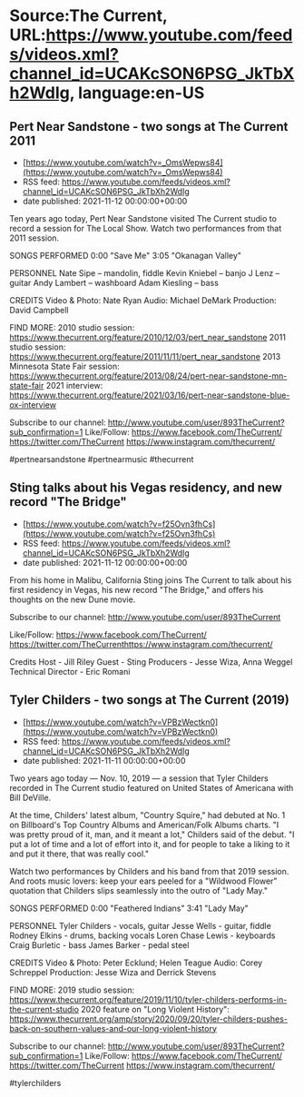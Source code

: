 # Source:The Current, URL:https://www.youtube.com/feeds/videos.xml?channel_id=UCAKcSON6PSG_JkTbXh2WdIg, language:en-US

## Pert Near Sandstone - two songs at The Current 2011
 - [https://www.youtube.com/watch?v=_OmsWepws84](https://www.youtube.com/watch?v=_OmsWepws84)
 - RSS feed: https://www.youtube.com/feeds/videos.xml?channel_id=UCAKcSON6PSG_JkTbXh2WdIg
 - date published: 2021-11-12 00:00:00+00:00

Ten years ago today, Pert Near Sandstone visited The Current studio to record a session for The Local Show. Watch two performances from that 2011 session.

SONGS PERFORMED
0:00 "Save Me"
3:05 "Okanagan Valley" 

PERSONNEL
Nate Sipe – mandolin, fiddle
Kevin Kniebel – banjo
J Lenz – guitar
Andy Lambert – washboard
Adam Kiesling – bass

CREDITS
Video & Photo: Nate Ryan
Audio: Michael DeMark
Production: David Campbell

FIND MORE:
2010 studio session:
https://www.thecurrent.org/feature/2010/12/03/pert_near_sandstone
2011 studio session: https://www.thecurrent.org/feature/2011/11/11/pert_near_sandstone
2013 Minnesota State Fair session: https://www.thecurrent.org/feature/2013/08/24/pert-near-sandstone-mn-state-fair
2021 interview:
https://www.thecurrent.org/feature/2021/03/16/pert-near-sandstone-blue-ox-interview

Subscribe to our channel:
http://www.youtube.com/user/893TheCurrent?sub_confirmation=1
Like/Follow:
https://www.facebook.com/TheCurrent/
https://twitter.com/TheCurrent
https://www.instagram.com/thecurrent/

#pertnearsandstone #pertnearmusic #thecurrent

## Sting talks about his Vegas residency, and new record "The Bridge"
 - [https://www.youtube.com/watch?v=f25Ovn3fhCs](https://www.youtube.com/watch?v=f25Ovn3fhCs)
 - RSS feed: https://www.youtube.com/feeds/videos.xml?channel_id=UCAKcSON6PSG_JkTbXh2WdIg
 - date published: 2021-11-12 00:00:00+00:00

From his home in Malibu, California Sting joins The Current to talk about his first residency in Vegas, his new record "The Bridge," and offers his thoughts on the new Dune movie.

Subscribe to our channel:
http://www.youtube.com/user/893TheCurrent

Like/Follow:
https://www.facebook.com/TheCurrent/​​​​
https://twitter.com/TheCurrent​​​​
https://www.instagram.com/thecurrent/

Credits
Host - Jill Riley
Guest - Sting
Producers - Jesse Wiza, Anna Weggel
Technical Director - Eric Romani

## Tyler Childers - two songs at The Current (2019)
 - [https://www.youtube.com/watch?v=VPBzWectkn0](https://www.youtube.com/watch?v=VPBzWectkn0)
 - RSS feed: https://www.youtube.com/feeds/videos.xml?channel_id=UCAKcSON6PSG_JkTbXh2WdIg
 - date published: 2021-11-11 00:00:00+00:00

Two years ago today — Nov. 10, 2019 — a session that Tyler Childers recorded in The Current studio featured on United States of Americana with Bill DeVille.

At the time, Childers' latest album, "Country Squire," had debuted at No. 1 on Billboard's Top Country Albums and American/Folk Albums charts. "I was pretty proud of it, man, and it meant a lot," Childers said of the debut. "I put a lot of time and a lot of effort into it, and for people to take a liking to it and put it there, that was really cool."

Watch two performances by Childers and his band from that 2019 session. And roots music lovers: keep your ears peeled for a "Wildwood Flower" quotation that Childers slips seamlessly into the outro of "Lady May." 

SONGS PERFORMED
0:00 "Feathered Indians"
3:41 "Lady May"

PERSONNEL
Tyler Childers - vocals, guitar
Jesse Wells - guitar, fiddle
Rodney Elkins - drums, backing vocals
Loren Chase Lewis - keyboards
Craig Burletic - bass
James Barker - pedal steel

CREDITS
Video & Photo: Peter Ecklund; Helen Teague
Audio: Corey Schreppel
Production: Jesse Wiza and Derrick Stevens

FIND MORE:
2019 studio session: https://www.thecurrent.org/feature/2019/11/10/tyler-childers-performs-in-the-current-studio
2020 feature on "Long Violent History": https://www.thecurrent.org/amp/story/2020/09/20/tyler-childers-pushes-back-on-southern-values-and-our-long-violent-history

Subscribe to our channel:
http://www.youtube.com/user/893TheCurrent?sub_confirmation=1
Like/Follow:
https://www.facebook.com/TheCurrent/
https://twitter.com/TheCurrent
https://www.instagram.com/thecurrent/

#tylerchilders

